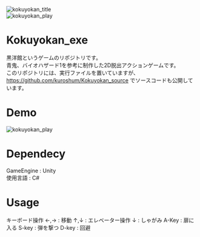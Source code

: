 ![kokuyokan_title](https://user-images.githubusercontent.com/43520287/53177078-b84f9a00-3632-11e9-8dc5-57df44855b48.png)  
![kokuyokan_play](https://user-images.githubusercontent.com/43520287/53177091-c1406b80-3632-11e9-8d94-442fa7048713.png)  
  
# Kokuyokan_exe
黒洋館というゲームのリポジトリです。  
青鬼、バイオハザード1を参考に制作した2D脱出アクションゲームです。  
このリポジトリには、実行ファイルを置いていますが、https://github.com/kuroshum/Kokuyokan_source でソースコードも公開しています。

# Demo  
![kokuyokan_play](https://user-images.githubusercontent.com/43520287/53177012-98b87180-3632-11e9-8a6d-aaa27d247497.gif)
  
# Dependecy  
GameEngine : Unity  
使用言語    : C#  
  
# Usage
キーボード操作
 ←,→   : 移動
 ↑,↓   : エレベーター操作
 ↓     : しゃがみ
 A-Key : 扉に入る
 S-key : 弾を撃つ
 D-key : 回避
 
